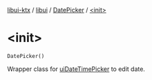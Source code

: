 [libui-ktx](../../index.md) / [libui](../index.md) / [DatePicker](index.md) / [&lt;init&gt;](./-init-.md)

# &lt;init&gt;

`DatePicker()`

Wrapper class for [uiDateTimePicker](#) to edit date.

